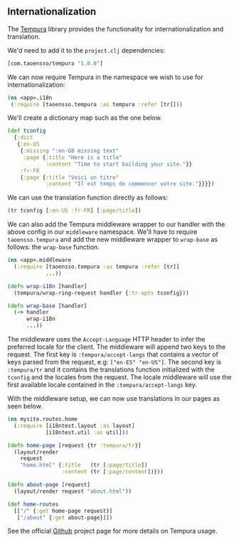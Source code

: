 ## Internationalization

The [Tempura](https://github.com/ptaoussanis/tempura) library provides
the functionality for internationalization and translation.

We'd need to add it to the `project.clj` dependencies:

```clojure
[com.taoensso/tempura "1.0.0"]
```

We can now require Tempura in the namespace we wish to use for internationalization:
```clojure
(ns <app>.i18n
 (:require [taoensso.tempura :as tempura :refer [tr]]))
```

We'll create a dictionary map such as the one below.

```clojure
(def tconfig
  {:dict
   {:en-US
    {:missing ":en-GB missing text"
     :page {:title "Here is a title"
            :content "Time to start building your site."}}
    :fr-FR
    {:page {:title "Voici un titre"
            :content "Il est temps de commencer votre site."}}}})
```

We can use the translation function directly as follows:

```clojure
(tr tconfig [:en-US :fr-FR] [:page/title])
 ```

We can also add the Tempura middleware wrapper to our handler with the above config in our `middleware` namespace.
We'll have to require `taoensso.tempura` and add the new middleware wrapper to `wrap-base` as follows:
the `wrap-base` function.

```clojure
(ns <app>.middleware
  (:require [taoensso.tempura :as tempura :refer [tr]]
            ...))

(defn wrap-i18n [handler]
  (tempura/wrap-ring-request handler {:tr-opts tconfig}))

(defn wrap-base [handler]
  (-> handler
      wrap-i18n
      ...))
```

The middleware uses the `Accept-Language` HTTP header to infer the preferred locale for the client.
The middleware will append two keys to the request. The first key is `:tempura/accept-langs` that contains
a vector of keys parsed from the request, e.g: `["en-ES" "en-US"]`. The second key is `:tempura/tr` and it
contains the translations function initialized with the `tconfig` and the locales from the request.
The locale middleware will use the first available locale contained in the `:tempura/accept-langs` key.

With the middleware setup, we can now use translations in our pages as seen below.

```clojure
(ns mysite.routes.home
  (:require [i18ntest.layout :as layout]
            [i18ntest.util :as util]))

(defn home-page [request {tr :tempura/tr}]
  (layout/render
    request
    "home.html" {:title   (tr [:page/title])
                 :content (tr [:page/content])}))

(defn about-page [request]
  (layout/render request "about.html"))

(def home-routes
  [["/" {:get home-page request}]
   ["/about" {:get about-page}]])
```

See the official [Github](https://github.com/ptaoussanis/tempura) project page for more details on Tempura usage.

